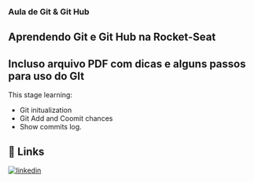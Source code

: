 ### Aula de Git & Git Hub

## Aprendendo Git e Git Hub na Rocket-Seat
## Incluso arquivo PDF com dicas e alguns passos para uso do GIt

This stage learning:

- Git initualization
- Git Add and Coomit chances
- Show commits log.

## 🔗 Links

[![linkedin](https://img.shields.io/badge/linkedin-0A66C2?style=for-the-badge&logo=linkedin&logoColor=white)](https://www.linkedin.com/in/jefferson-formigoni-ara%C3%BAjo-862024122/?trk=public-profile-join-page)